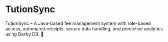 # TutionSync
TutionSync – A Java-based fee management system with role-based access, automated receipts, secure data handling, and predictive analytics using Derby DB. 🚀
